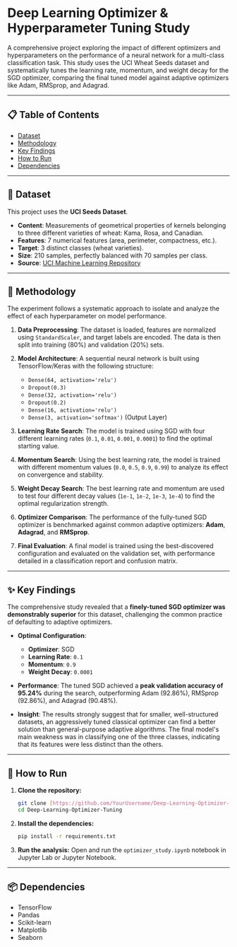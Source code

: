 # Deep Learning Optimizer & Hyperparameter Tuning Study

A comprehensive project exploring the impact of different optimizers and hyperparameters on the performance of a neural network for a multi-class classification task. This study uses the UCI Wheat Seeds dataset and systematically tunes the learning rate, momentum, and weight decay for the SGD optimizer, comparing the final tuned model against adaptive optimizers like Adam, RMSprop, and Adagrad.

---

## 📋 Table of Contents

- [Dataset](#-dataset)
- [Methodology](#-methodology)
- [Key Findings](#-key-findings)
- [How to Run](#-how-to-run)
- [Dependencies](#-dependencies)

---

## 🌾 Dataset

This project uses the **UCI Seeds Dataset**.

- **Content**: Measurements of geometrical properties of kernels belonging to three different varieties of wheat: Kama, Rosa, and Canadian.
- **Features**: 7 numerical features (area, perimeter, compactness, etc.).
- **Target**: 3 distinct classes (wheat varieties).
- **Size**: 210 samples, perfectly balanced with 70 samples per class.
- **Source**: [UCI Machine Learning Repository](https://archive.ics.uci.edu/ml/datasets/seeds)



---

## 🔬 Methodology

The experiment follows a systematic approach to isolate and analyze the effect of each hyperparameter on model performance.

1.  **Data Preprocessing**: The dataset is loaded, features are normalized using `StandardScaler`, and target labels are encoded. The data is then split into training (80%) and validation (20%) sets.

2.  **Model Architecture**: A sequential neural network is built using TensorFlow/Keras with the following structure:
    -   `Dense(64, activation='relu')`
    -   `Dropout(0.3)`
    -   `Dense(32, activation='relu')`
    -   `Dropout(0.2)`
    -   `Dense(16, activation='relu')`
    -   `Dense(3, activation='softmax')` (Output Layer)

3.  **Learning Rate Search**: The model is trained using SGD with four different learning rates (`0.1`, `0.01`, `0.001`, `0.0001`) to find the optimal starting value.

4.  **Momentum Search**: Using the best learning rate, the model is trained with different momentum values (`0.0`, `0.5`, `0.9`, `0.99`) to analyze its effect on convergence and stability.

5.  **Weight Decay Search**: The best learning rate and momentum are used to test four different decay values (`1e-1`, `1e-2`, `1e-3`, `1e-4`) to find the optimal regularization strength.

6.  **Optimizer Comparison**: The performance of the fully-tuned SGD optimizer is benchmarked against common adaptive optimizers: **Adam**, **Adagrad**, and **RMSprop**.

7.  **Final Evaluation**: A final model is trained using the best-discovered configuration and evaluated on the validation set, with performance detailed in a classification report and confusion matrix.

---

## ✨ Key Findings

The comprehensive study revealed that a **finely-tuned SGD optimizer was demonstrably superior** for this dataset, challenging the common practice of defaulting to adaptive optimizers.

-   **Optimal Configuration**:
    -   **Optimizer**: SGD
    -   **Learning Rate**: `0.1`
    -   **Momentum**: `0.9`
    -   **Weight Decay**: `0.0001`

-   **Performance**: The tuned SGD achieved a **peak validation accuracy of 95.24%** during the search, outperforming Adam (92.86%), RMSprop (92.86%), and Adagrad (90.48%).

-   **Insight**: The results strongly suggest that for smaller, well-structured datasets, an aggressively tuned classical optimizer can find a better solution than general-purpose adaptive algorithms. The final model's main weakness was in classifying one of the three classes, indicating that its features were less distinct than the others.

---

## 🚀 How to Run

1.  **Clone the repository:**
    ```bash
    git clone [https://github.com/YourUsername/Deep-Learning-Optimizer-Tuning.git](https://github.com/YourUsername/Deep-Learning-Optimizer-Tuning.git)
    cd Deep-Learning-Optimizer-Tuning
    ```

2.  **Install the dependencies:**
    ```bash
    pip install -r requirements.txt
    ```

3.  **Run the analysis:**
    Open and run the `optimizer_study.ipynb` notebook in Jupyter Lab or Jupyter Notebook.

---

## 📦 Dependencies

-   TensorFlow
-   Pandas
-   Scikit-learn
-   Matplotlib
-   Seaborn
